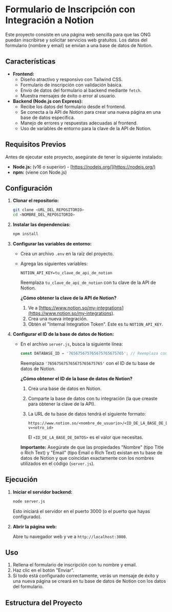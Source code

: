 # Formulario de Inscripción con Integración a Notion

Este proyecto consiste en una página web sencilla para que las ONG puedan inscribirse y solicitar servicios web gratuitos. Los datos del formulario (nombre y email) se envían a una base de datos de Notion.

## Características

*   **Frontend:**
    *   Diseño atractivo y responsivo con Tailwind CSS.
    *   Formulario de inscripción con validación básica.
    *   Envío de datos del formulario al backend mediante `fetch`.
    *   Muestra mensajes de éxito o error al usuario.
*   **Backend (Node.js con Express):**
    *   Recibe los datos del formulario desde el frontend.
    *   Se conecta a la API de Notion para crear una nueva página en una base de datos específica.
    *   Manejo de errores y respuestas adecuadas al frontend.
    *   Uso de variables de entorno para la clave de la API de Notion.

## Requisitos Previos

Antes de ejecutar este proyecto, asegúrate de tener lo siguiente instalado:

*   **Node.js:** (v16 o superior) - [https://nodejs.org/](https://nodejs.org/)
*   **npm:** (viene con Node.js)

## Configuración

1.  **Clonar el repositorio:**

    ```bash
    git clone <URL_DEL_REPOSITORIO>
    cd <NOMBRE_DEL_REPOSITORIO>
    ```

2.  **Instalar las dependencias:**

    ```bash
    npm install
    ```

3.  **Configurar las variables de entorno:**

    *   Crea un archivo `.env` en la raíz del proyecto.
    *   Agrega las siguientes variables:

        ```
        NOTION_API_KEY=tu_clave_de_api_de_notion
        ```

        Reemplaza `tu_clave_de_api_de_notion` con tu clave de la API de Notion.

        **¿Cómo obtener la clave de la API de Notion?**

        1.  Ve a [https://www.notion.so/my-integrations](https://www.notion.so/my-integrations).
        2.  Crea una nueva integración.
        3.  Obtén el "Internal Integration Token".  Este es tu `NOTION_API_KEY`.

4.  **Configurar el ID de la base de datos de Notion:**

    *   En el archivo `server.js`, busca la siguiente línea:

        ```javascript
        const DATABASE_ID = '765675675765675765675765'; // Reemplaza con tu ID
        ```

        Reemplaza `'765675675765675765675765'` con el ID de tu base de datos de Notion.

        **¿Cómo obtener el ID de la base de datos de Notion?**

        1.  Crea una base de datos en Notion.
        2.  Comparte la base de datos con tu integración (la que creaste para obtener la clave de la API).
        3.  La URL de tu base de datos tendrá el siguiente formato:

            ```
            https://www.notion.so/<nombre_de_usuario>/<ID_DE_LA_BASE_DE_DATOS>?v=<otro_id>
            ```

            El `<ID_DE_LA_BASE_DE_DATOS>` es el valor que necesitas.

        **Importante:** Asegúrate de que las propiedades "Nombre" (tipo Title o Rich Text) y "Email" (tipo Email o Rich Text) existan en tu base de datos de Notion y que coincidan exactamente con los nombres utilizados en el código (`server.js`).

## Ejecución

1.  **Iniciar el servidor backend:**

    ```bash
    node server.js
    ```

    Esto iniciará el servidor en el puerto 3000 (o el puerto que hayas configurado).

2.  **Abrir la página web:**

    Abre tu navegador web y ve a `http://localhost:3000`.

## Uso

1.  Rellena el formulario de inscripción con tu nombre y email.
2.  Haz clic en el botón "Enviar".
3.  Si todo está configurado correctamente, verás un mensaje de éxito y una nueva página se creará en tu base de datos de Notion con los datos del formulario.

## Estructura del Proyecto
